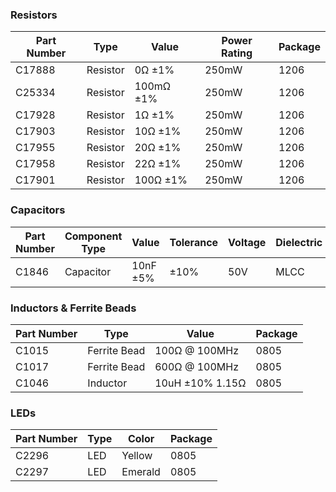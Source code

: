 ### Resistors
| Part Number | Type     | Value     | Power Rating | Package |
|-------------|----------|-----------|---------------|---------|
| C17888      | Resistor | 0Ω ±1%    | 250mW         | 1206    |
| C25334      | Resistor | 100mΩ ±1% | 250mW         | 1206    |
| C17928      | Resistor | 1Ω ±1%    | 250mW         | 1206    |
| C17903      | Resistor | 10Ω ±1%   | 250mW         | 1206    |
| C17955      | Resistor | 20Ω ±1%   | 250mW         | 1206    |
| C17958      | Resistor | 22Ω ±1%   | 250mW         | 1206    |
| C17901      | Resistor | 100Ω ±1%  | 250mW         | 1206    |




### Capacitors
| Part Number | Component Type | Value            | Tolerance | Voltage | Dielectric | Package |
|-------------|----------------|------------------|-----------|---------|------------|---------|
| C1846       | Capacitor      | 10nF ±5%         | ±10%      | 50V     | MLCC        | 1206    |




### Inductors & Ferrite Beads
| Part Number | Type | Value | Package |
|-------------|------|--------|---------|
| C1015   | Ferrite Bead | 100Ω @ 100MHz | 0805 |
| C1017   | Ferrite Bead | 600Ω @ 100MHz | 0805 |
| C1046   | Inductor | 10uH ±10% 1.15Ω | 0805 |


### LEDs
| Part Number | Type | Color | Package |
|-------------|------|-------|---------|
| C2296   | LED | Yellow | 0805 |
| C2297   | LED | Emerald | 0805 |

